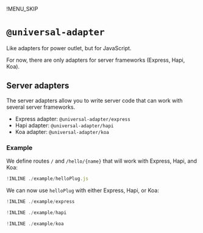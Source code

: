 !MENU_SKIP

# `@universal-adapter`

Like adapters for power outlet, but for JavaScript.

For now, there are only adapters for server frameworks (Express, Hapi, Koa).

## Server adapters

The server adapters allow you to write server code that can work with several server frameworks.

 - Express adapter: `@universal-adapter/express`
 - Hapi adapter: `@universal-adapter/hapi`
 - Koa adapter: `@universal-adapter/koa`

### Example

We define routes `/` and `/hello/{name}` that will work with Express, Hapi, and Koa:

~~~js
!INLINE ./example/helloPlug.js
~~~

We can now use `helloPlug` with either Express, Hapi, or Koa:

~~~js
!INLINE ./example/express
~~~
~~~js
!INLINE ./example/hapi
~~~
~~~js
!INLINE ./example/koa
~~~
